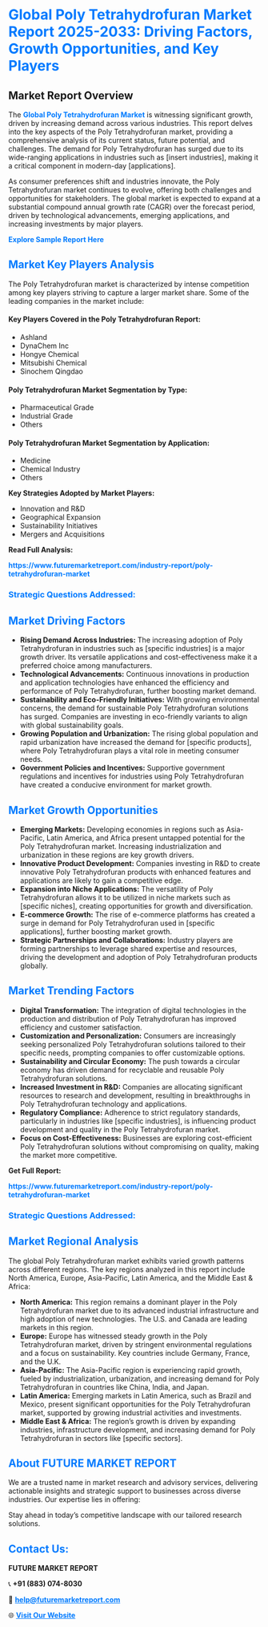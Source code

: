 <h1 style="color: #007BFF;">Global Poly Tetrahydrofuran Market Report 2025-2033: Driving Factors, Growth Opportunities, and Key Players</h1>

<section id="overview">
<h2>Market Report Overview</h2>
<p>The <a href="https://www.futuremarketreport.com/industry-report/poly-tetrahydrofuran-market" style="color: #007BFF; text-decoration: none;"><strong>Global Poly Tetrahydrofuran Market</strong></a> is witnessing significant growth, driven by increasing demand across various industries. This report delves into the key aspects of the Poly Tetrahydrofuran market, providing a comprehensive analysis of its current status, future potential, and challenges. The demand for Poly Tetrahydrofuran has surged due to its wide-ranging applications in industries such as [insert industries], making it a critical component in modern-day [applications].</p>
<p>As consumer preferences shift and industries innovate, the Poly Tetrahydrofuran market continues to evolve, offering both challenges and opportunities for stakeholders. The global market is expected to expand at a substantial compound annual growth rate (CAGR) over the forecast period, driven by technological advancements, emerging applications, and increasing investments by major players.</p>
</section>

<section id="overview">
<p><a href="https://www.futuremarketreport.com/request-sample/reportId=84019" style="color: #007BFF; text-decoration: none;"><strong>Explore Sample Report Here</strong></a></p>
</section>

<section id="key-players">
<h2 style="color: #007BFF;">Market Key Players Analysis</h2>
<p>The Poly Tetrahydrofuran market is characterized by intense competition among key players striving to capture a larger market share. Some of the leading companies in the market include:</p>
<h4>Key Players Covered in the Poly Tetrahydrofuran Report:</h4>
<ul><li>Ashland</li><li>DynaChem Inc</li><li>Hongye Chemical</li><li>Mitsubishi Chemical</li><li>Sinochem Qingdao</li></ul>
<h4>Poly Tetrahydrofuran Market Segmentation by Type:</h4>
<ul><li>Pharmaceutical Grade</li><li>Industrial Grade</li><li>Others</li></ul>

<h4>Poly Tetrahydrofuran Market Segmentation by Application:</h4>
<ul><li>Medicine</li><li>Chemical Industry</li><li>Others</li></ul>
<p><strong>Key Strategies Adopted by Market Players:</strong></p>
<ul>
<li>Innovation and R&D</li>
<li>Geographical Expansion</li>
<li>Sustainability Initiatives</li>
<li>Mergers and Acquisitions</li>
</ul>
</section>

<section>
<p><strong>Read Full Analysis: </strong></p><a href="https://www.futuremarketreport.com/industry-report/poly-tetrahydrofuran-market" style="color: #007BFF; text-decoration: none;"><strong>https://www.futuremarketreport.com/industry-report/poly-tetrahydrofuran-market</strong></a>
<h3 style="color: #007BFF;">Strategic Questions Addressed:</h3>
</section>

<section id="driving-factors">
<h2 style="color: #007BFF;">Market Driving Factors</h2>
<ul>
<li><strong>Rising Demand Across Industries:</strong> The increasing adoption of Poly Tetrahydrofuran in industries such as [specific industries] is a major growth driver. Its versatile applications and cost-effectiveness make it a preferred choice among manufacturers.</li>
<li><strong>Technological Advancements:</strong> Continuous innovations in production and application technologies have enhanced the efficiency and performance of Poly Tetrahydrofuran, further boosting market demand.</li>
<li><strong>Sustainability and Eco-Friendly Initiatives:</strong> With growing environmental concerns, the demand for sustainable Poly Tetrahydrofuran solutions has surged. Companies are investing in eco-friendly variants to align with global sustainability goals.</li>
<li><strong>Growing Population and Urbanization:</strong> The rising global population and rapid urbanization have increased the demand for [specific products], where Poly Tetrahydrofuran plays a vital role in meeting consumer needs.</li>
<li><strong>Government Policies and Incentives:</strong> Supportive government regulations and incentives for industries using Poly Tetrahydrofuran have created a conducive environment for market growth.</li>
</ul>
</section>

<section id="growth-opportunities">
<h2 style="color: #007BFF;">Market Growth Opportunities</h2>
<ul>
<li><strong>Emerging Markets:</strong> Developing economies in regions such as Asia-Pacific, Latin America, and Africa present untapped potential for the Poly Tetrahydrofuran market. Increasing industrialization and urbanization in these regions are key growth drivers.</li>
<li><strong>Innovative Product Development:</strong> Companies investing in R&D to create innovative Poly Tetrahydrofuran products with enhanced features and applications are likely to gain a competitive edge.</li>
<li><strong>Expansion into Niche Applications:</strong> The versatility of Poly Tetrahydrofuran allows it to be utilized in niche markets such as [specific niches], creating opportunities for growth and diversification.</li>
<li><strong>E-commerce Growth:</strong> The rise of e-commerce platforms has created a surge in demand for Poly Tetrahydrofuran used in [specific applications], further boosting market growth.</li>
<li><strong>Strategic Partnerships and Collaborations:</strong> Industry players are forming partnerships to leverage shared expertise and resources, driving the development and adoption of Poly Tetrahydrofuran products globally.</li>
</ul>
</section>

<section id="trending-factors">
<h2 style="color: #007BFF;">Market Trending Factors</h2>
<ul>
<li><strong>Digital Transformation:</strong> The integration of digital technologies in the production and distribution of Poly Tetrahydrofuran has improved efficiency and customer satisfaction.</li>
<li><strong>Customization and Personalization:</strong> Consumers are increasingly seeking personalized Poly Tetrahydrofuran solutions tailored to their specific needs, prompting companies to offer customizable options.</li>
<li><strong>Sustainability and Circular Economy:</strong> The push towards a circular economy has driven demand for recyclable and reusable Poly Tetrahydrofuran solutions.</li>
<li><strong>Increased Investment in R&D:</strong> Companies are allocating significant resources to research and development, resulting in breakthroughs in Poly Tetrahydrofuran technology and applications.</li>
<li><strong>Regulatory Compliance:</strong> Adherence to strict regulatory standards, particularly in industries like [specific industries], is influencing product development and quality in the Poly Tetrahydrofuran market.</li>
<li><strong>Focus on Cost-Effectiveness:</strong> Businesses are exploring cost-efficient Poly Tetrahydrofuran solutions without compromising on quality, making the market more competitive.</li>
</ul>
</section>

<section>
<p><strong>Get Full Report: </strong></p><a href="https://www.futuremarketreport.com/industry-report/poly-tetrahydrofuran-market" style="color: #007BFF; text-decoration: none;"><strong>https://www.futuremarketreport.com/industry-report/poly-tetrahydrofuran-market</strong></a>
<h3 style="color: #007BFF;">Strategic Questions Addressed:</h3>
</section>


<section id="regional-analysis">
<h2 style="color: #007BFF;">Market Regional Analysis</h2>
<p>The global Poly Tetrahydrofuran market exhibits varied growth patterns across different regions. The key regions analyzed in this report include North America, Europe, Asia-Pacific, Latin America, and the Middle East & Africa:</p>
<ul>
<li><strong>North America:</strong> This region remains a dominant player in the Poly Tetrahydrofuran market due to its advanced industrial infrastructure and high adoption of new technologies. The U.S. and Canada are leading markets in this region.</li>
<li><strong>Europe:</strong> Europe has witnessed steady growth in the Poly Tetrahydrofuran market, driven by stringent environmental regulations and a focus on sustainability. Key countries include Germany, France, and the U.K.</li>
<li><strong>Asia-Pacific:</strong> The Asia-Pacific region is experiencing rapid growth, fueled by industrialization, urbanization, and increasing demand for Poly Tetrahydrofuran in countries like China, India, and Japan.</li>
<li><strong>Latin America:</strong> Emerging markets in Latin America, such as Brazil and Mexico, present significant opportunities for the Poly Tetrahydrofuran market, supported by growing industrial activities and investments.</li>
<li><strong>Middle East & Africa:</strong> The region’s growth is driven by expanding industries, infrastructure development, and increasing demand for Poly Tetrahydrofuran in sectors like [specific sectors].</li>
</ul>
</section>

<footer>
<h2 style="color: #007BFF;">About FUTURE MARKET REPORT</h2>
<p>We are a trusted name in market research and advisory services, delivering actionable insights and strategic support to businesses across diverse industries. Our expertise lies in offering:</p>

<p>Stay ahead in today’s competitive landscape with our tailored research solutions.</p>

<h2 style="color: #007BFF;">Contact Us:</h2>
<p><strong>FUTURE MARKET REPORT</strong></p>
<p>📞 <strong>+91 (883) 074-8030</strong></p>
<p>📧 <strong><a href="mailto:help@futuremarketreport.com" style="color: #007BFF;">help@futuremarketreport.com</a></strong></p>
<p>🌐 <strong><a href="https://www.futuremarketreport.com/" style="color: #007BFF;">Visit Our Website</a></strong></p>
</footer>